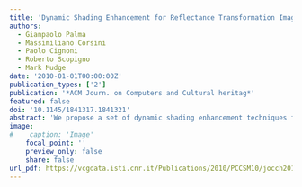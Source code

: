 ```yaml
---
title: 'Dynamic Shading Enhancement for Reflectance Transformation Imaging'
authors:
  - Gianpaolo Palma
  - Massimiliano Corsini
  - Paolo Cignoni
  - Roberto Scopigno
  - Mark Mudge
date: '2010-01-01T00:00:00Z'
publication_types: ['2']
publication: '*ACM Journ. on Computers and Cultural heritag*'
featured: false
doi: '10.1145/1841317.1841321'
abstract: 'We propose a set of dynamic shading enhancement techniques for improving the perception of details, features, and overall shape characteristics from images created with Reflectance Transformation Imaging (RTI) techniques. Selection of these perceptual enhancement filters can significantly improve the user''s ability to interactively inspect the content of 2D RTI media by zooming, panning, and changing the illumination direction. In particular, we present two groups of strategies for RTI image enhancement based on two main ideas: exploiting the unsharp masking methodology in the RTI-specific context; and locally optimizing the incident light direction for improved RTI image sharpness and illumination of surface features. The Result section will present a number of datasets and compare them with existing techniques.'
image:
#    caption: 'Image'
    focal_point: ''
    preview_only: false
    share: false
url_pdf: https://vcgdata.isti.cnr.it/Publications/2010/PCCSM10/jocch2010.pdf
---
```

